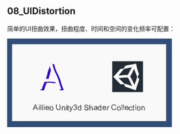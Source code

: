 ## 08_UIDistortion

简单的UI扭曲效果，扭曲程度、时间和空间的变化频率可配置：

![uidistortion](../../GALLERY/08_UIDistortion/uidistortion.gif)
